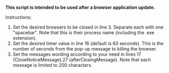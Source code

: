 **This script is intended to be used after a browser application update.**

Instructions:
1) Set the desired browsers to be closed in line 3. Separate each with one "spacebar". Note that this is their process name (including the .exe extension).
2) Set the desired timer value in line 16 (default is 60 seconds). This is the number of seconds from the pop-up message to killing the browser.
3) Set the messages wording according to your need in lines 17 (CloseNoticeMessage),27 (afterClosingMessage). Note that each message is limited to 200 characters.